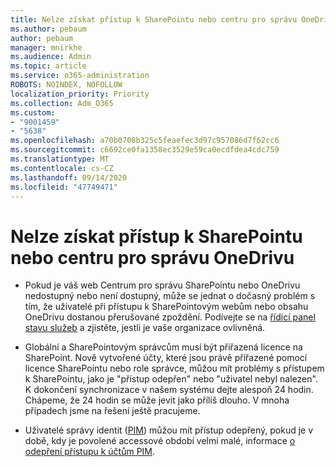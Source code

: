 ```yaml
---
title: Nelze získat přístup k SharePointu nebo centru pro správu OneDrivu
ms.author: pebaum
author: pebaum
manager: mnirkhe
ms.audience: Admin
ms.topic: article
ms.service: o365-administration
ROBOTS: NOINDEX, NOFOLLOW
localization_priority: Priority
ms.collection: Adm_O365
ms.custom:
- "9001459"
- "5638"
ms.openlocfilehash: a70b0708b325c5feaefec3d97c957086d7f62cc6
ms.sourcegitcommit: c6692ce0fa1358ec3529e59ca0ecdfdea4cdc759
ms.translationtype: MT
ms.contentlocale: cs-CZ
ms.lasthandoff: 09/14/2020
ms.locfileid: "47749471"
---
```

# <a name="unable-to-access-sharepoint-or-onedrive-admin-center"></a>Nelze získat přístup k SharePointu nebo centru pro správu OneDrivu

- Pokud je váš web Centrum pro správu SharePointu nebo OneDrivu nedostupný nebo není dostupný, může se jednat o dočasný problém s tím, že uživatelé při přístupu k SharePointovým webům nebo obsahu OneDrivu dostanou přerušované zpoždění. Podívejte se na [řídicí panel stavu služeb](https://admin.microsoft.com/AdminPortal/Home#/servicehealth) a zjistěte, jestli je vaše organizace ovlivněná.

- Globální a SharePointovým správcům musí být přiřazená licence na SharePoint. Nově vytvořené účty, které jsou právě přiřazené pomocí licence SharePointu nebo role správce, můžou mít problémy s přístupem k SharePointu, jako je "přístup odepřen" nebo "uživatel nebyl nalezen". K dokončení synchronizace v našem systému dejte alespoň 24 hodin. Chápeme, že 24 hodin se může jevit jako příliš dlouho. V mnoha případech jsme na řešení ještě pracujeme.

- Uživatelé správy identit ([PIM](https://docs.microsoft.com/azure/active-directory/privileged-identity-management/pim-how-to-add-role-to-user?tabs=new)) můžou mít přístup odepřený, pokud je v době, kdy je povolené accessové období velmi malé, informace  [o odepření přístupu k účtům PIM](https://docs.microsoft.com/sharepoint/troubleshoot/administration/access-denied-to-pim-user-accounts).